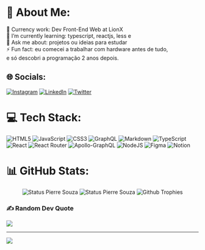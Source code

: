 # 💫 About Me:
🔭 Currency work: Dev Front-End Web at LionX<br>🌱 I’m currently learning: typescript, reactjs, less e <br>💬 Ask me about: projetos ou ideias para estudar<br>⚡ Fun fact: eu comecei a trabalhar com hardware antes de tudo,<br> e só descobri a programação 2 anos depois.


## 🌐 Socials:
[![Instagram](https://img.shields.io/badge/Instagram-%23E4405F.svg?logo=Instagram&logoColor=white)](https://instagram.com/pierre.souz) [![LinkedIn](https://img.shields.io/badge/LinkedIn-%230077B5.svg?logo=linkedin&logoColor=white)](https://linkedin.com/in/https://www.linkedin.com/in/pierre-souza/) [![Twitter](https://img.shields.io/badge/Twitter-%231DA1F2.svg?logo=Twitter&logoColor=white)](https://twitter.com/@s3pierre) 

# 💻 Tech Stack:
![HTML5](https://img.shields.io/badge/html5-%23E34F26.svg?style=for-the-badge&logo=html5&logoColor=white) ![JavaScript](https://img.shields.io/badge/javascript-%23323330.svg?style=for-the-badge&logo=javascript&logoColor=%23F7DF1E) ![CSS3](https://img.shields.io/badge/css3-%231572B6.svg?style=for-the-badge&logo=css3&logoColor=white) ![GraphQL](https://img.shields.io/badge/-GraphQL-E10098?style=for-the-badge&logo=graphql&logoColor=white) ![Markdown](https://img.shields.io/badge/markdown-%23000000.svg?style=for-the-badge&logo=markdown&logoColor=white) ![TypeScript](https://img.shields.io/badge/typescript-%23007ACC.svg?style=for-the-badge&logo=typescript&logoColor=white) ![React](https://img.shields.io/badge/react-%2320232a.svg?style=for-the-badge&logo=react&logoColor=%2361DAFB) ![React Router](https://img.shields.io/badge/React_Router-CA4245?style=for-the-badge&logo=react-router&logoColor=white) ![Apollo-GraphQL](https://img.shields.io/badge/-ApolloGraphQL-311C87?style=for-the-badge&logo=apollo-graphql) ![NodeJS](https://img.shields.io/badge/node.js-6DA55F?style=for-the-badge&logo=node.js&logoColor=white)  	![Figma](https://img.shields.io/badge/figma-%23F24E1E.svg?style=for-the-badge&logo=figma&logoColor=white) ![Notion](https://img.shields.io/badge/Notion-%23000000.svg?style=for-the-badge&logo=notion&logoColor=white)
# 📊 GitHub Stats:

<div align = "center">
 
![Status Pierre Souza](https://github-readme-stats.vercel.app/api?username=pierresouza&show_icons=true&theme=dracula) 
![Status Pierre Souza](https://github-readme-stats.vercel.app/api/top-langs/?username=pierresouza&layout=compact&langs_count=7&theme=dracula) 
![Github Trophies](https://github-profile-trophy.vercel.app/?username=pierresouza&theme=dracula&column=6&row=1&margin-w=10)
 
</div>

### ✍️ Random Dev Quote
![](https://quotes-github-readme.vercel.app/api?type=vetical&theme=radical)

---
[![](https://visitcount.itsvg.in/api?id=pierresouza&icon=1&color=6)](https://visitcount.itsvg.in)

<!-- Proudly created with GPRM ( https://gprm.itsvg.in ) -->
